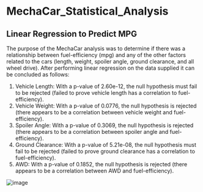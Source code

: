 # MechaCar_Statistical_Analysis
## Linear Regression to Predict MPG

The purpose of the MechaCar analysis was to determine if there was a relationship between fuel-efficiency (mpg) and any of the other factors related to the cars (length, weight, spoiler angle, ground clearance, and all wheel drive).  After performing linear regression on the data supplied it can be concluded as follows:

1) Vehicle Length: With a p-value of 2.60e-12, the null hypothesis must fail to be rejected (failed to prove vehicle length has a correlation to fuel-efficiency).
2) Vehicle Weight: With a p-value of 0.0776, the null hypothesis is rejected (there appears to be a correlation between vehicle weight and fuel-efficiency).
3) Spoiler Angle: With a p-value of 0.3069, the null hypothesis is rejected (there appears to be a correlation between spoiler angle and fuel-efficiency).
4) Ground Clearance: With a p-value of 5.21e-08, the null hypothesis must fail to be rejected (failed to prove ground clearance has a correlation to fuel-efficiency).
5) AWD: With a p-value of 0.1852, the null hypothesis is rejected (there appears to be a correlation between AWD and fuel-efficiency).


![image](https://user-images.githubusercontent.com/106352711/190519967-d92fb196-5317-49a9-a799-1fbda8ad38f9.png)
